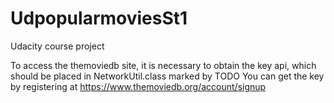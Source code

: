 # UdpopularmoviesSt1
Udacity course project

To access the themoviedb site, it is necessary to obtain the key api, which should be placed in NetworkUtil.class marked by TODO
You can get the key by registering at https://www.themoviedb.org/account/signup
